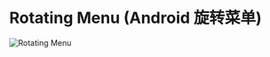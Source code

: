 # Rotating Menu (Android 旋转菜单)

![Rotating Menu](https://raw.githubusercontent.com/kuoruan/RotatingMenu/master/screenshot/RotatingMenu.gif)
